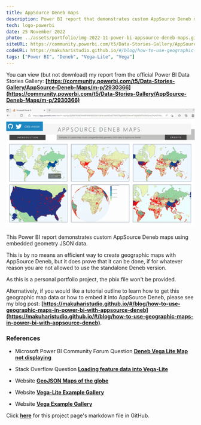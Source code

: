 ```yaml
---
title: AppSource Deneb maps
description: Power BI report that demonstrates custom AppSource Deneb mapping using embedded geometry JSON data.
tech: logo-powerbi
date: 25 November 2022
photo: ../assets/portfolio/img-2022-11-power-bi-appsource-deneb-maps.gif
siteURL: https://community.powerbi.com/t5/Data-Stories-Gallery/AppSource-Deneb-Maps/m-p/2930366
codeURL: https://makuharistudio.github.io/#/blog/how-to-use-geographic-maps-in-power-bi-with-appsource-deneb
tags: ["Power BI", "Deneb", "Vega-Lite", "Vega"]
---
```


You can view (but not download) my report from the official Power BI Data Stories Gallery:
**[https://community.powerbi.com/t5/Data-Stories-Gallery/AppSource-Deneb-Maps/m-p/2930366](https://community.powerbi.com/t5/Data-Stories-Gallery/AppSource-Deneb-Maps/m-p/2930366)**

![Animated preview of project](/src/assets/portfolio/img-2022-11-power-bi-appsource-deneb-maps.gif)

This Power BI report demonstrates custom AppSource Deneb maps using embedded geometry JSON data.

This is by no means an efficient way to create geographic maps with AppSource Deneb, but it does prove that it can be done, if for whatever reason you are not allowed to use the standalone Deneb version.
 
As this is a personal portfolio project, the pbix file won't be provided.
 
Alternatively, if you would like a tutorial outline to learn how to get this geographic map data or how to embed it into AppSource Deneb, please see my blog post: **[https://makuharistudio.github.io/#/blog/how-to-use-geographic-maps-in-power-bi-with-appsource-deneb](https://makuharistudio.github.io/#/blog/how-to-use-geographic-maps-in-power-bi-with-appsource-deneb)**.


### References

* Microsoft Power BI Community Forum Question **[Deneb Vega Lite Map not displaying](https://community.powerbi.com/t5/Desktop/Deneb-Vega-Lite-Map-not-displaying/m-p/2487853)**

* Stack Overflow Question **[Loading feature data into Vega-Lite](https://stackoverflow.com/questions/71254436/loading-feature-data-into-vega-lite)**

* Website **[GeoJSON Maps of the globe](https://geojson-maps.ash.ms)**

* Website **[Vega-Lite Example Gallery](https://vega.github.io/vega-lite/examples)**

* Website **[Vega Example Gallery](https://vega.github.io/vega/examples)**


Click **[here](https://github.com/makuharistudio/makuharistudio.github.io/tree/main/src/markdown/projects/2022-11-25.md)** for this project page's markdown file in GitHub.